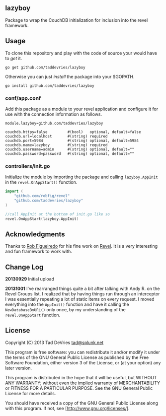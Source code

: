 ## lazyboy
Package to wrap the CouchDB initialization for inclusion into the revel framework.

## Usage
To clone this repository and play with the code of source your would have to *get* it.

`go get github.com/taddevries/lazyboy`

Otherwise you can just *install* the package into your $GOPATH.

`go install github.com/taddevries/lazyboy`

### conf/app.conf
Add this package as a module to your revel application and configure it for use with the connection information as follows.

```
module.lazyboy=github.com/taddevries/lazyboy

couchdb.https=false         #(bool)   optional, default=false
couchdb.url=localhost       #(string) required
couchdb.port=5984           #(string) optional, default=5984
couchdb.name=lazyboy        #(string) required
couchdb.username=admin      #(string) optional, default=""
couchdb.password=password   #(string) optional, default=""
```

### controllers/init.go
Initialize the module by importing the package and calling `lazyboy.AppInit` in the `revel.OnAppStart()` function.

```go
import (
	"github.com/robfig/revel"
	"github.com/taddevries/lazyboy"
)

//call AppInit at the bottom of init.go like so
revel.OnAppStart(lazyboy.AppInit)
```

## Acknowledgments 
Thanks to [Rob Figueiredo][1] for his fine work on [Revel][2]. It is a very interesting and fun framework to work with.

## Change Log
**20130929** Initial upload

**20131001** I've rearranged things quite a bit after talking with Andy R. on the Revel Groups list. I realized that by having things run through an interceptor I was essentially repeating a lot of static items on every request. I moved everything into the `AppInit()` function and have it calling the `NewDatabaseByURL()` only once, by my understanding of the `revel.OnAppStart` function. 

## License
Copyright (C) 2013  Tad DeVries <tad@splunk.net>

This program is free software: you can redistribute it and/or modify it under the terms of the GNU General Public License as published by the Free Software Foundation, either version 3 of the License, or (at your option) any later version.

This program is distributed in the hope that it will be useful, but WITHOUT ANY WARRANTY; without even the implied warranty of MERCHANTABILITY or FITNESS FOR A PARTICULAR PURPOSE.  See the GNU General Public License for more details.

You should have received a copy of the GNU General Public License along with this program.  If not, see [http://www.gnu.org/licenses/].

<!-- Links -->
[1]: https://github.com/robfig "Rob Figueiredo"
[2]: https://github.com/robfig/revel "Revel Framework"
